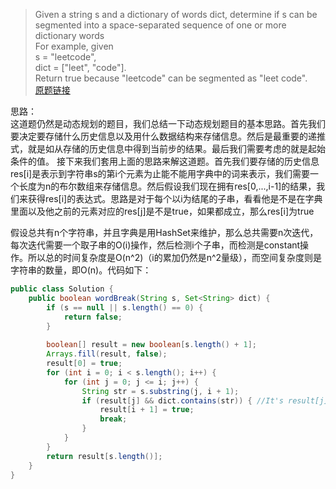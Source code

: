 >  Given a string s and a dictionary of words dict, determine if s can be segmented into a space-separated sequence of one or more dictionary words    
>  For example, given  
>  s = "leetcode",  
>  dict = ["leet", "code"].  
>  Return true because "leetcode" can be segmented as "leet code".   
>  [原题链接](https://oj.leetcode.com/problems/word-break/)  

思路：  
这道题仍然是动态规划的题目，我们总结一下动态规划题目的基本思路。首先我们要决定要存储什么历史信息以及用什么数据结构来存储信息。然后是最重要的递推式，就是如从存储的历史信息中得到当前步的结果。最后我们需要考虑的就是起始条件的值。
接下来我们套用上面的思路来解这道题。首先我们要存储的历史信息res[i]是表示到字符串s的第i个元素为止能不能用字典中的词来表示，我们需要一个长度为n的布尔数组来存储信息。然后假设我们现在拥有res[0,...,i-1]的结果，我们来获得res[i]的表达式。思路是对于每个以i为结尾的子串，看看他是不是在字典里面以及他之前的元素对应的res[j]是不是true，如果都成立，那么res[i]为true

假设总共有n个字符串，并且字典是用HashSet来维护，那么总共需要n次迭代，每次迭代需要一个取子串的O(i)操作，然后检测i个子串，而检测是constant操作。所以总的时间复杂度是O(n^2)（i的累加仍然是n^2量级），而空间复杂度则是字符串的数量，即O(n)。代码如下：

```java
public class Solution {
    public boolean wordBreak(String s, Set<String> dict) {
        if (s == null || s.length() == 0) {
            return false;
        }
        
        boolean[] result = new boolean[s.length() + 1];
        Arrays.fill(result, false);
        result[0] = true;
        for (int i = 0; i < s.length(); i++) {
            for (int j = 0; j <= i; j++) {
                String str = s.substring(j, i + 1);
                if (result[j] && dict.contains(str)) { //It's result[j] not i
                    result[i + 1] = true;
                    break;
                }
            }
        }
        return result[s.length()];
    }
}
```